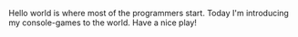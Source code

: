Hello world is where most of the programmers start. 
Today I'm introducing my console-games to the world.
Have a nice play!